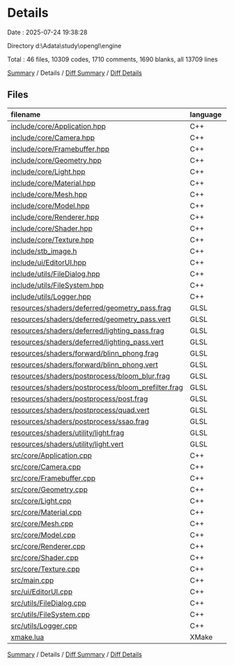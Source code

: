 # Details

Date : 2025-07-24 19:38:28

Directory d:\\Adata\\study\\opengl\\engine

Total : 46 files,  10309 codes, 1710 comments, 1690 blanks, all 13709 lines

[Summary](results.md) / Details / [Diff Summary](diff.md) / [Diff Details](diff-details.md)

## Files
| filename | language | code | comment | blank | total |
| :--- | :--- | ---: | ---: | ---: | ---: |
| [include/core/Application.hpp](/include/core/Application.hpp) | C++ | 29 | 0 | 10 | 39 |
| [include/core/Camera.hpp](/include/core/Camera.hpp) | C++ | 58 | 4 | 14 | 76 |
| [include/core/Framebuffer.hpp](/include/core/Framebuffer.hpp) | C++ | 60 | 12 | 21 | 93 |
| [include/core/Geometry.hpp](/include/core/Geometry.hpp) | C++ | 140 | 1 | 7 | 148 |
| [include/core/Light.hpp](/include/core/Light.hpp) | C++ | 125 | 1 | 26 | 152 |
| [include/core/Material.hpp](/include/core/Material.hpp) | C++ | 43 | 3 | 11 | 57 |
| [include/core/Mesh.hpp](/include/core/Mesh.hpp) | C++ | 76 | 3 | 14 | 93 |
| [include/core/Model.hpp](/include/core/Model.hpp) | C++ | 52 | 0 | 11 | 63 |
| [include/core/Renderer.hpp](/include/core/Renderer.hpp) | C++ | 227 | 19 | 33 | 279 |
| [include/core/Shader.hpp](/include/core/Shader.hpp) | C++ | 29 | 1 | 8 | 38 |
| [include/core/Texture.hpp](/include/core/Texture.hpp) | C++ | 34 | 1 | 7 | 42 |
| [include/stb\_image.h](/include/stb_image.h) | C++ | 5,833 | 1,294 | 861 | 7,988 |
| [include/ui/EditorUI.hpp](/include/ui/EditorUI.hpp) | C++ | 60 | 2 | 11 | 73 |
| [include/utils/FileDialog.hpp](/include/utils/FileDialog.hpp) | C++ | 8 | 5 | 3 | 16 |
| [include/utils/FileSystem.hpp](/include/utils/FileSystem.hpp) | C++ | 10 | 0 | 2 | 12 |
| [include/utils/Logger.hpp](/include/utils/Logger.hpp) | C++ | 27 | 0 | 7 | 34 |
| [resources/shaders/deferred/geometry\_pass.frag](/resources/shaders/deferred/geometry_pass.frag) | GLSL | 49 | 6 | 11 | 66 |
| [resources/shaders/deferred/geometry\_pass.vert](/resources/shaders/deferred/geometry_pass.vert) | GLSL | 23 | 0 | 6 | 29 |
| [resources/shaders/deferred/lighting\_pass.frag](/resources/shaders/deferred/lighting_pass.frag) | GLSL | 123 | 18 | 38 | 179 |
| [resources/shaders/deferred/lighting\_pass.vert](/resources/shaders/deferred/lighting_pass.vert) | GLSL | 8 | 0 | 3 | 11 |
| [resources/shaders/forward/blinn\_phong.frag](/resources/shaders/forward/blinn_phong.frag) | GLSL | 156 | 26 | 50 | 232 |
| [resources/shaders/forward/blinn\_phong.vert](/resources/shaders/forward/blinn_phong.vert) | GLSL | 23 | 0 | 6 | 29 |
| [resources/shaders/postprocess/bloom\_blur.frag](/resources/shaders/postprocess/bloom_blur.frag) | GLSL | 28 | 0 | 2 | 30 |
| [resources/shaders/postprocess/bloom\_prefilter.frag](/resources/shaders/postprocess/bloom_prefilter.frag) | GLSL | 14 | 0 | 2 | 16 |
| [resources/shaders/postprocess/post.frag](/resources/shaders/postprocess/post.frag) | GLSL | 26 | 4 | 7 | 37 |
| [resources/shaders/postprocess/quad.vert](/resources/shaders/postprocess/quad.vert) | GLSL | 9 | 0 | 3 | 12 |
| [resources/shaders/postprocess/ssao.frag](/resources/shaders/postprocess/ssao.frag) | GLSL | 34 | 0 | 7 | 41 |
| [resources/shaders/utility/light.frag](/resources/shaders/utility/light.frag) | GLSL | 7 | 0 | 2 | 9 |
| [resources/shaders/utility/light.vert](/resources/shaders/utility/light.vert) | GLSL | 9 | 0 | 2 | 11 |
| [src/core/Application.cpp](/src/core/Application.cpp) | C++ | 138 | 11 | 21 | 170 |
| [src/core/Camera.cpp](/src/core/Camera.cpp) | C++ | 81 | 1 | 14 | 96 |
| [src/core/Framebuffer.cpp](/src/core/Framebuffer.cpp) | C++ | 152 | 3 | 34 | 189 |
| [src/core/Geometry.cpp](/src/core/Geometry.cpp) | C++ | 519 | 85 | 134 | 738 |
| [src/core/Light.cpp](/src/core/Light.cpp) | C++ | 55 | 3 | 7 | 65 |
| [src/core/Material.cpp](/src/core/Material.cpp) | C++ | 87 | 0 | 13 | 100 |
| [src/core/Mesh.cpp](/src/core/Mesh.cpp) | C++ | 49 | 7 | 16 | 72 |
| [src/core/Model.cpp](/src/core/Model.cpp) | C++ | 223 | 17 | 36 | 276 |
| [src/core/Renderer.cpp](/src/core/Renderer.cpp) | C++ | 625 | 55 | 100 | 780 |
| [src/core/Shader.cpp](/src/core/Shader.cpp) | C++ | 118 | 3 | 26 | 147 |
| [src/core/Texture.cpp](/src/core/Texture.cpp) | C++ | 92 | 2 | 14 | 108 |
| [src/main.cpp](/src/main.cpp) | C++ | 8 | 1 | 1 | 10 |
| [src/ui/EditorUI.cpp](/src/ui/EditorUI.cpp) | C++ | 680 | 43 | 60 | 783 |
| [src/utils/FileDialog.cpp](/src/utils/FileDialog.cpp) | C++ | 84 | 6 | 15 | 105 |
| [src/utils/FileSystem.cpp](/src/utils/FileSystem.cpp) | C++ | 23 | 2 | 5 | 30 |
| [src/utils/Logger.cpp](/src/utils/Logger.cpp) | C++ | 37 | 1 | 6 | 44 |
| [xmake.lua](/xmake.lua) | XMake | 18 | 70 | 3 | 91 |

[Summary](results.md) / Details / [Diff Summary](diff.md) / [Diff Details](diff-details.md)